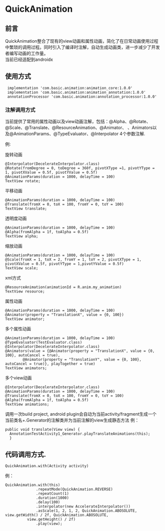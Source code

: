 # QuickAnimation
## 前言
QuickAnimation整合了现有的view动画和属性动画，简化了在日常动画使用过程中繁琐的调用过程。同时引入了编译时注解，自动生成动画类，进一步减少了开发者编写动画的工作量。  
当前已经适配到androidx
## 使用方式
     implementation 'com.basic.animation:animation_core:1.0.0'
     implementation 'com.basic.animation:animation_annotation:1.0.0'
     annotationProcessor 'com.basic.animation:annotation_processor:1.0.0'

### 注解调用方式
当前提供了常用的属性动画以及view动画注解，包括：@Alpha、@Rotate、@Scale、@Translate、@ResourceAnimation、@Animator、
、Animators以及@AnimationParams、@TypeEvaluator、@Interpolator 4个参数注解.

例:

旋转动画

    @Interpolator(DecelerateInterpolator.class)  
    @Rotate(fromDegree = 0, toDegree = 360f, pivotXType =1, pivotYType = 1, pivotXValue = 0.5f, pivotYValue = 0.5f)         @AnimationParams(duration = 1000, delayTime = 100)  
    TextView rotate;

平移动画  

    @AnimationParams(duration = 1000, delayTime = 100)  
    @Translate(fromX = 0, toX = 100, fromY = 0, toY = 100)  
    TextView translate;

透明度动画  

    @AnimationParams(duration = 1000, delayTime = 100)  
    @Alpha(fromAlpha = 1f, toAlpha = 0.5f)
    TextView alpha;

缩放动画  

    @AnimationParams(duration = 1000, delayTime = 100)  
    @Scale(fromX = 1, toX = 2, fromY = 1, toY = 2, pivotXType = 1, pivotXValue = 0.5f, pivotYType = 1,pivotYValue = 0.5f)         TextView scale;

xml方式  

    @ResourceAnimation(animationId = R.anim.my_animation)  
    TextView resource;

属性动画  

    @AnimationParams(duration = 1000, delayTime = 100)  
    @Animator(property = "TranslationX", value = {0, 100})  
    TextView animator;

多个属性动画  

    @AnimationParams(duration = 1000, delayTime = 100)  
    @TypeEvaluator(TestEvaluator.class)  
    @Interpolator(DecelerateInterpolator.class)  
    @Animators(value = {@Animator(property = "TranslationX", value = {0, 100}, autoCancel = true),
            @Animator(property = "TranslationY", value = {0, 100}, autoCancel = true)}, playTogether = true)  
    TextView animators;

多个view动画  

    @Interpolator(DecelerateInterpolator.class)  
    @AnimationParams(duration = 1000, delayTime = 100)  
    @Translate(fromX = 0, toX = 100, fromY = 0, toY = 100)  
    @Alpha(fromAlpha = 1f, toAlpha = 0.5f)  
    TextView animations;

调用一次build  project, android plugin会自动为当前activity/fragment生成一个当前类名+.Generator的注解类并为当前注解的view生成静态方法 
例：  

    public void translate(View view) {  
      AnnotationTestActivity1_Generator.playTranslateAnimations(this);  
      }

## 代码调用方式.  
    QuickAnimation.with(Activity activity)  
例：  
    
    QuickAnimation.with(this)  
                  .repeatMode(QuickAnimation.REVERSE)  
                  .repeatCount(1)
                  .duration(1000)
                  .delay(100)
                  .interpolator(new AccelerateInterpolator())
                  .asScale(1, 2, 1, 2, QuickAnimation.ABOSOLUTE, view.getWidth() / 2f, QuickAnimation.ABOSOLUTE,
              view.getHeight() / 2f)
                  .play(view);               
